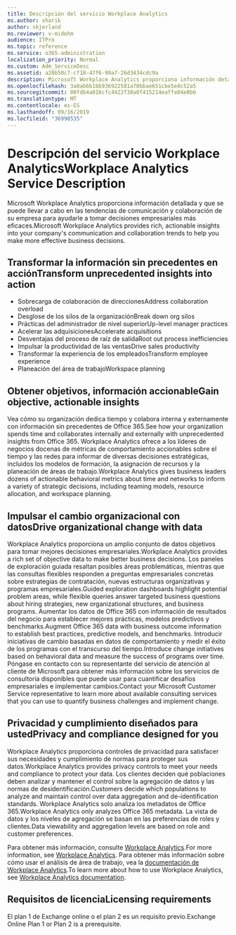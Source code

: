 ```yaml
---
title: Descripción del servicio Workplace Analytics
ms.author: sharik
author: skjerland
ms.reviewer: v-midehm
audience: ITPro
ms.topic: reference
ms.service: o365-administration
localization_priority: Normal
ms.custom: Adm_ServiceDesc
ms.assetid: a20b50c7-cf18-47f6-99a7-26d3434cdc9a
description: Microsoft Workplace Analytics proporciona información detallada y que se puede llevar a cabo en las tendencias de comunicación y colaboración de su empresa para ayudarle a tomar decisiones empresariales más eficaces.
ms.openlocfilehash: 3a0ab6b1bb936922581a70bbae651cbe5e4c52a5
ms.sourcegitcommit: 00fdb4a016cfc4422f38a0f415214eaffe04e8b6
ms.translationtype: MT
ms.contentlocale: es-ES
ms.lasthandoff: 09/16/2019
ms.locfileid: "36998535"
---
```

# <a name="workplace-analytics-service-description"></a><span data-ttu-id="44756-103">Descripción del servicio Workplace Analytics</span><span class="sxs-lookup"><span data-stu-id="44756-103">Workplace Analytics Service Description</span></span>

<span data-ttu-id="44756-104">Microsoft Workplace Analytics proporciona información detallada y que se puede llevar a cabo en las tendencias de comunicación y colaboración de su empresa para ayudarle a tomar decisiones empresariales más eficaces.</span><span class="sxs-lookup"><span data-stu-id="44756-104">Microsoft Workplace Analytics provides rich, actionable insights into your company's communication and collaboration trends to help you make more effective business decisions.</span></span>

## <a name="transform-unprecedented-insights-into-action"></a><span data-ttu-id="44756-105">Transformar la información sin precedentes en acción</span><span class="sxs-lookup"><span data-stu-id="44756-105">Transform unprecedented insights into action</span></span>

* <span data-ttu-id="44756-106">Sobrecarga de colaboración de direcciones</span><span class="sxs-lookup"><span data-stu-id="44756-106">Address collaboration overload</span></span>
* <span data-ttu-id="44756-107">Desglose de los silos de la organización</span><span class="sxs-lookup"><span data-stu-id="44756-107">Break down org silos</span></span>
* <span data-ttu-id="44756-108">Prácticas del administrador de nivel superior</span><span class="sxs-lookup"><span data-stu-id="44756-108">Up-level manager practices</span></span>
* <span data-ttu-id="44756-109">Acelerar las adquisiciones</span><span class="sxs-lookup"><span data-stu-id="44756-109">Accelerate acquisitions</span></span>
* <span data-ttu-id="44756-110">Desventajas del proceso de raíz de salida</span><span class="sxs-lookup"><span data-stu-id="44756-110">Root out process inefficiencies</span></span>
* <span data-ttu-id="44756-111">Impulsar la productividad de las ventas</span><span class="sxs-lookup"><span data-stu-id="44756-111">Drive sales productivity</span></span>
* <span data-ttu-id="44756-112">Transformar la experiencia de los empleados</span><span class="sxs-lookup"><span data-stu-id="44756-112">Transform employee experience</span></span>
* <span data-ttu-id="44756-113">Planeación del área de trabajo</span><span class="sxs-lookup"><span data-stu-id="44756-113">Workspace planning</span></span>

## <a name="gain-objective-actionable-insights"></a><span data-ttu-id="44756-114">Obtener objetivos, información accionable</span><span class="sxs-lookup"><span data-stu-id="44756-114">Gain objective, actionable insights</span></span>

<span data-ttu-id="44756-115">Vea cómo su organización dedica tiempo y colabora interna y externamente con información sin precedentes de Office 365.</span><span class="sxs-lookup"><span data-stu-id="44756-115">See how your organization spends time and collaborates internally and externally with unprecedented insights from Office 365.</span></span> <span data-ttu-id="44756-116">Workplace Analytics ofrece a los líderes de negocios docenas de métricas de comportamiento accionables sobre el tiempo y las redes para informar de diversas decisiones estratégicas, incluidos los modelos de formación, la asignación de recursos y la planeación de áreas de trabajo.</span><span class="sxs-lookup"><span data-stu-id="44756-116">Workplace Analytics gives business leaders dozens of actionable behavioral metrics about time and networks to inform a variety of strategic decisions, including teaming models, resource allocation, and workspace planning.</span></span>

## <a name="drive-organizational-change-with-data"></a><span data-ttu-id="44756-117">Impulsar el cambio organizacional con datos</span><span class="sxs-lookup"><span data-stu-id="44756-117">Drive organizational change with data</span></span>

<span data-ttu-id="44756-118">Workplace Analytics proporciona un amplio conjunto de datos objetivos para tomar mejores decisiones empresariales.</span><span class="sxs-lookup"><span data-stu-id="44756-118">Workplace Analytics provides a rich set of objective data to make better business decisions.</span></span> <span data-ttu-id="44756-119">Los paneles de exploración guiada resaltan posibles áreas problemáticas, mientras que las consultas flexibles responden a preguntas empresariales concretas sobre estrategias de contratación, nuevas estructuras organizativas y programas empresariales.</span><span class="sxs-lookup"><span data-stu-id="44756-119">Guided exploration dashboards highlight potential problem areas, while flexible queries answer targeted business questions about hiring strategies, new organizational structures, and business programs.</span></span> <span data-ttu-id="44756-120">Aumentar los datos de Office 365 con información de resultados del negocio para establecer mejores prácticas, modelos predictivos y benchmarks.</span><span class="sxs-lookup"><span data-stu-id="44756-120">Augment Office 365 data with business outcome information to establish best practices, predictive models, and benchmarks.</span></span> <span data-ttu-id="44756-121">Introducir iniciativas de cambio basadas en datos de comportamiento y medir el éxito de los programas con el transcurso del tiempo.</span><span class="sxs-lookup"><span data-stu-id="44756-121">Introduce change initiatives based on behavioral data and measure the success of programs over time.</span></span> <span data-ttu-id="44756-122">Póngase en contacto con su representante del servicio de atención al cliente de Microsoft para obtener más información sobre los servicios de consultoría disponibles que puede usar para cuantificar desafíos empresariales e implementar cambios.</span><span class="sxs-lookup"><span data-stu-id="44756-122">Contact your Microsoft Customer Service representative to learn more about available consulting services that you can use to quantify business challenges and implement change.</span></span>

## <a name="privacy-and-compliance-designed-for-you"></a><span data-ttu-id="44756-123">Privacidad y cumplimiento diseñados para usted</span><span class="sxs-lookup"><span data-stu-id="44756-123">Privacy and compliance designed for you</span></span>

<span data-ttu-id="44756-124">Workplace Analytics proporciona controles de privacidad para satisfacer sus necesidades y cumplimiento de normas para proteger sus datos.</span><span class="sxs-lookup"><span data-stu-id="44756-124">Workplace Analytics provides privacy controls to meet your needs and compliance to protect your data.</span></span> <span data-ttu-id="44756-125">Los clientes deciden qué poblaciones deben analizar y mantener el control sobre la agregación de datos y las normas de desidentificación.</span><span class="sxs-lookup"><span data-stu-id="44756-125">Customers decide which populations to analyze and maintain control over data aggregation and de-identification standards.</span></span> <span data-ttu-id="44756-126">Workplace Analytics solo analiza los metadatos de Office 365.</span><span class="sxs-lookup"><span data-stu-id="44756-126">Workplace Analytics only analyzes Office 365 metadata.</span></span> <span data-ttu-id="44756-127">La vista de datos y los niveles de agregación se basan en las preferencias de roles y clientes.</span><span class="sxs-lookup"><span data-stu-id="44756-127">Data viewability and aggregation levels are based on role and customer preferences.</span></span>

<span data-ttu-id="44756-128">Para obtener más información, consulte [Workplace Analytics](https://go.microsoft.com/fwlink/?linkid=852492).</span><span class="sxs-lookup"><span data-stu-id="44756-128">For more information, see [Workplace Analytics](https://go.microsoft.com/fwlink/?linkid=852492).</span></span> <span data-ttu-id="44756-129">Para obtener más información sobre cómo usar el análisis de área de trabajo, vea la [documentación de Workplace Analytics](https://docs.microsoft.com/workplace-analytics/).</span><span class="sxs-lookup"><span data-stu-id="44756-129">To learn more about how to use Workplace Analytics, see [Workplace Analytics documentation](https://docs.microsoft.com/workplace-analytics/).</span></span>
  
## <a name="licensing-requirements"></a><span data-ttu-id="44756-130">Requisitos de licencia</span><span class="sxs-lookup"><span data-stu-id="44756-130">Licensing requirements</span></span>

<span data-ttu-id="44756-131">El plan 1 de Exchange online o el plan 2 es un requisito previo.</span><span class="sxs-lookup"><span data-stu-id="44756-131">Exchange Online Plan 1 or Plan 2 is a prerequisite.</span></span>